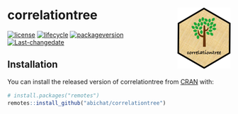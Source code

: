 
<!-- README.md is generated from README.Rmd. Please edit that file -->

# correlationtree <img src='man/figures/logo.png' align="right" height="138" />

<!-- badges: start -->

[![license](https://img.shields.io/badge/license-CC0-lightgrey.svg)](https://choosealicense.com/)
[![lifecycle](https://img.shields.io/badge/lifecycle-experimental-orange.svg)](https://www.tidyverse.org/lifecycle/#experimental)
[![packageversion](https://img.shields.io/badge/Package%20version-0.0.0.9002-orange.svg?style=flat-square)](commits/master)
[![Last-changedate](https://img.shields.io/badge/last%20change-2019--06--20-yellowgreen.svg)](https://github.com/abichat/correlationtree/commits/master)
<!-- badges: end -->

## Installation

You can install the released version of correlationtree from
[CRAN](https://CRAN.R-project.org) with:

``` r
# install.packages("remotes")
remotes::install_github("abichat/correlationtree")
```
